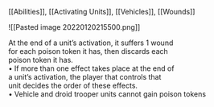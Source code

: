 [[Abilities]], [[Activating Units]], [[Vehicles]], [[Wounds]]

![[Pasted image 20220120215500.png]]

At the end of a unit’s activation, it suffers 1 wound  
for each poison token it has, then discards each  
poison token it has.  
• If more than one effect takes place at the end of  
a unit’s activation, the player that controls that  
unit decides the order of these effects.  
• Vehicle and droid trooper units cannot gain poison tokens